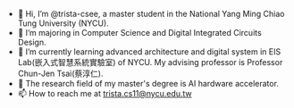 - 👋 Hi, I’m @trista-csee, a master student in the National Yang Ming Chiao Tung University (NYCU).
- 👀 I’m majoring in Computer Science and Digital Integrated Circuits Design.
- 🌱 I’m currently learning advanced architecture and digital system in EIS Lab(嵌入式智慧系統實驗室) of NYCU. My advising professor is Professor Chun-Jen Tsai(蔡淳仁).
- 💞️ The research field of my master's degree is AI hardware accelerator.
- 📫 How to reach me at trista.cs11@nycu.edu.tw 

<!---
trista-csee/trista-csee is a ✨ special ✨ repository because its `README.md` (this file) appears on your GitHub profile.
You can click the Preview link to take a look at your changes.
--->
